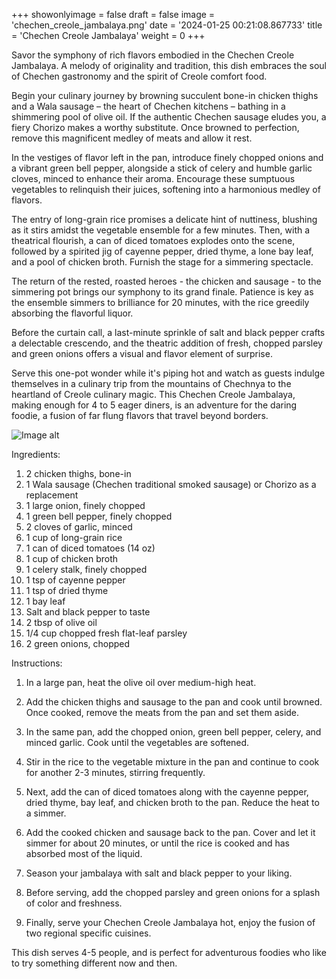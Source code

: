 +++ 
showonlyimage = false 
draft = false 
image = 'chechen_creole_jambalaya.png'
date = '2024-01-25 00:21:08.867733' 
title = 'Chechen Creole Jambalaya' 
weight = 0
+++ 

<!--more-->

 
Savor the symphony of rich flavors embodied in the Chechen Creole Jambalaya. A melody of originality and tradition, this dish embraces the soul of Chechen gastronomy and the spirit of Creole comfort food.

Begin your culinary journey by browning succulent bone-in chicken thighs and a Wala sausage – the heart of Chechen kitchens – bathing in a shimmering pool of olive oil. If the authentic Chechen sausage eludes you, a fiery Chorizo makes a worthy substitute. Once browned to perfection, remove this magnificent medley of meats and allow it rest.

In the vestiges of flavor left in the pan, introduce finely chopped onions and a vibrant green bell pepper, alongside a stick of celery and humble garlic cloves, minced to enhance their aroma. Encourage these sumptuous vegetables to relinquish their juices, softening into a harmonious medley of flavors.

The entry of long-grain rice promises a delicate hint of nuttiness, blushing as it stirs amidst the vegetable ensemble for a few minutes. Then, with a theatrical flourish, a can of diced tomatoes explodes onto the scene, followed by a spirited jig of cayenne pepper, dried thyme, a lone bay leaf, and a pool of chicken broth. Furnish the stage for a simmering spectacle.

The return of the rested, roasted heroes - the chicken and sausage - to the simmering pot brings our symphony to its grand finale. Patience is key as the ensemble simmers to brilliance for 20 minutes, with the rice greedily absorbing the flavorful liquor.

Before the curtain call, a last-minute sprinkle of salt and black pepper crafts a delectable crescendo, and the theatric addition of fresh, chopped parsley and green onions offers a visual and flavor element of surprise.

Serve this one-pot wonder while it's piping hot and watch as guests indulge themselves in a culinary trip from the mountains of Chechnya to the heartland of Creole culinary magic. This Chechen Creole Jambalaya, making enough for 4 to 5 eager diners, is an adventure for the daring foodie, a fusion of far flung flavors that travel beyond borders. 

![Image alt](/chechen_creole_jambalaya.png)

Ingredients: 

1. 2 chicken thighs, bone-in
2. 1 Wala sausage (Chechen traditional smoked sausage) or Chorizo as a replacement
3. 1 large onion, finely chopped
4. 1 green bell pepper, finely chopped
5. 2 cloves of garlic, minced
6. 1 cup of long-grain rice
7. 1 can of diced tomatoes (14 oz)
8. 1 cup of chicken broth
9. 1 celery stalk, finely chopped
10. 1 tsp of cayenne pepper
11. 1 tsp of dried thyme
12. 1 bay leaf
13. Salt and black pepper to taste
14. 2 tbsp of olive oil
15. 1/4 cup chopped fresh flat-leaf parsley
16. 2 green onions, chopped

Instructions:

1. In a large pan, heat the olive oil over medium-high heat.

2. Add the chicken thighs and sausage to the pan and cook until browned. Once cooked, remove the meats from the pan and set them aside. 

3. In the same pan, add the chopped onion, green bell pepper, celery, and minced garlic. Cook until the vegetables are softened.

4. Stir in the rice to the vegetable mixture in the pan and continue to cook for another 2-3 minutes, stirring frequently.

5. Next, add the can of diced tomatoes along with the cayenne pepper, dried thyme, bay leaf, and chicken broth to the pan. Reduce the heat to a simmer.

6. Add the cooked chicken and sausage back to the pan. Cover and let it simmer for about 20 minutes, or until the rice is cooked and has absorbed most of the liquid.

7. Season your jambalaya with salt and black pepper to your liking. 

8. Before serving, add the chopped parsley and green onions for a splash of color and freshness.

9. Finally, serve your Chechen Creole Jambalaya hot, enjoy the fusion of two regional specific cuisines.

This dish serves 4-5 people, and is perfect for adventurous foodies who like to try something different now and then.